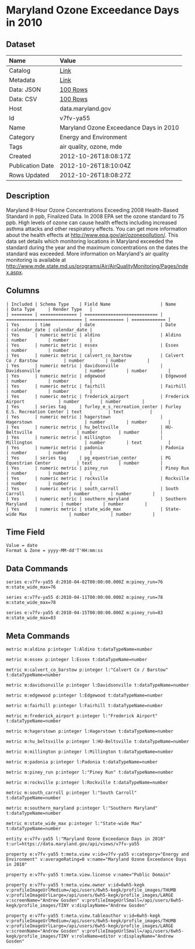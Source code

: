 # Maryland Ozone Exceedance Days in 2010

## Dataset

| Name | Value |
| :--- | :---- |
| Catalog | [Link](https://catalog.data.gov/dataset/maryland-ozone-exceedance-days-in-2010-1c221) |
| Metadata | [Link](https://data.maryland.gov/api/views/v7fv-ya55) |
| Data: JSON | [100 Rows](https://data.maryland.gov/api/views/v7fv-ya55/rows.json?max_rows=100) |
| Data: CSV | [100 Rows](https://data.maryland.gov/api/views/v7fv-ya55/rows.csv?max_rows=100) |
| Host | data.maryland.gov |
| Id | v7fv-ya55 |
| Name | Maryland Ozone Exceedance Days in 2010 |
| Category | Energy and Environment |
| Tags | air quality, ozone, mde |
| Created | 2012-10-26T18:08:17Z |
| Publication Date | 2012-10-26T18:10:04Z |
| Rows Updated | 2012-10-26T18:08:27Z |

## Description

Maryland 8-Hour Ozone Concentrations Exceeding 2008 Health-Based Standard in ppb, Finalized Data.  In 2008 EPA set the ozone standard to 75 ppb.  High levels of ozone can cause health effects including increased asthma attacks and other respiratory effects.  You can get more information about the health effects at http://www.epa.gov/air/ozonepollution/.  This data set details which monitoring locations in Maryland exceeded the standard during the year and the maximum concentrations on the dates the standard was exceeded.  More information on Maryland's air quality monitoring is available at http://www.mde.state.md.us/programs/Air/AirQualityMonitoring/Pages/index.aspx.

## Columns

```ls
| Included | Schema Type    | Field Name                   | Name                          | Data Type     | Render Type   |
| ======== | ============== | ============================ | ============================= | ============= | ============= |
| Yes      | time           | date                         | Date                          | calendar_date | calendar_date |
| Yes      | numeric metric | aldino                       | Aldino                        | number        | number        |
| Yes      | numeric metric | essex                        | Essex                         | number        | number        |
| Yes      | numeric metric | calvert_co_barstow           | Calvert Co / Barstow          | number        | number        |
| Yes      | numeric metric | davidsonville                | Davidsonville                 | number        | number        |
| Yes      | numeric metric | edgewood                     | Edgewood                      | number        | number        |
| Yes      | numeric metric | fairhill                     | Fairhill                      | number        | number        |
| Yes      | numeric metric | frederick_airport            | Frederick Airport             | number        | number        |
| Yes      | series tag     | furley_e_s_recreation_center | Furley E.S. Recreation Center | text          | text          |
| Yes      | numeric metric | hagerstown                   | Hagerstown                    | number        | number        |
| Yes      | numeric metric | hu_beltsville                | HU-Beltsville                 | number        | number        |
| Yes      | numeric metric | millington                   | Millington                    | number        | text          |
| Yes      | numeric metric | padonia                      | Padonia                       | number        | number        |
| Yes      | series tag     | pg_equestrian_center         | PG Equestrian Center          | text          | number        |
| Yes      | numeric metric | piney_run                    | Piney Run                     | number        | number        |
| Yes      | numeric metric | rockville                    | Rockville                     | number        | number        |
| Yes      | numeric metric | south_carroll                | South Carroll                 | number        | number        |
| Yes      | numeric metric | southern_maryland            | Southern Maryland             | number        | number        |
| Yes      | numeric metric | state_wide_max               | State-wide Max                | number        | number        |
```

## Time Field

```ls
Value = date
Format & Zone = yyyy-MM-dd'T'HH:mm:ss
```

## Data Commands

```ls
series e:v7fv-ya55 d:2010-04-02T00:00:00.000Z m:piney_run=76 m:state_wide_max=76

series e:v7fv-ya55 d:2010-04-11T00:00:00.000Z m:piney_run=78 m:state_wide_max=78

series e:v7fv-ya55 d:2010-04-15T00:00:00.000Z m:piney_run=83 m:state_wide_max=83
```

## Meta Commands

```ls
metric m:aldino p:integer l:Aldino t:dataTypeName=number

metric m:essex p:integer l:Essex t:dataTypeName=number

metric m:calvert_co_barstow p:integer l:"Calvert Co / Barstow" t:dataTypeName=number

metric m:davidsonville p:integer l:Davidsonville t:dataTypeName=number

metric m:edgewood p:integer l:Edgewood t:dataTypeName=number

metric m:fairhill p:integer l:Fairhill t:dataTypeName=number

metric m:frederick_airport p:integer l:"Frederick Airport" t:dataTypeName=number

metric m:hagerstown p:integer l:Hagerstown t:dataTypeName=number

metric m:hu_beltsville p:integer l:HU-Beltsville t:dataTypeName=number

metric m:millington p:integer l:Millington t:dataTypeName=number

metric m:padonia p:integer l:Padonia t:dataTypeName=number

metric m:piney_run p:integer l:"Piney Run" t:dataTypeName=number

metric m:rockville p:integer l:Rockville t:dataTypeName=number

metric m:south_carroll p:integer l:"South Carroll" t:dataTypeName=number

metric m:southern_maryland p:integer l:"Southern Maryland" t:dataTypeName=number

metric m:state_wide_max p:integer l:"State-wide Max" t:dataTypeName=number

entity e:v7fv-ya55 l:"Maryland Ozone Exceedance Days in 2010" t:url=https://data.maryland.gov/api/views/v7fv-ya55

property e:v7fv-ya55 t:meta.view v:id=v7fv-ya55 v:category="Energy and Environment" v:averageRating=0 v:name="Maryland Ozone Exceedance Days in 2010"

property e:v7fv-ya55 t:meta.view.license v:name="Public Domain"

property e:v7fv-ya55 t:meta.view.owner v:id=6wh5-kegk v:profileImageUrlMedium=/api/users/6wh5-kegk/profile_images/THUMB v:profileImageUrlLarge=/api/users/6wh5-kegk/profile_images/LARGE v:screenName="Andrew Gosden" v:profileImageUrlSmall=/api/users/6wh5-kegk/profile_images/TINY v:displayName="Andrew Gosden"

property e:v7fv-ya55 t:meta.view.tableauthor v:id=6wh5-kegk v:profileImageUrlMedium=/api/users/6wh5-kegk/profile_images/THUMB v:profileImageUrlLarge=/api/users/6wh5-kegk/profile_images/LARGE v:screenName="Andrew Gosden" v:profileImageUrlSmall=/api/users/6wh5-kegk/profile_images/TINY v:roleName=editor v:displayName="Andrew Gosden"
```